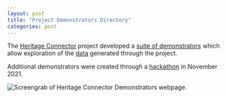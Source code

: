 ```yaml
---
layout: post
title: "Project Demonstrators Directory"
categories: post
---
```


The [Heritage Connector](https://www.sciencemuseumgroup.org.uk/project/heritage-connector/) project developed a [suite of demonstrators](http://heritageconnector.sciencemuseum.org.uk) which allow exploration of the [data](https://thesciencemuseum.github.io/heritageconnector/post/2021/12/03/Heritage-Connector-Dataset/) generated through the project.

Additional demonstrators were created through a [hackathon](https://thesciencemuseum.github.io/heritageconnector/post/2021/12/05/Hackathon-Demos/) in November 2021.


![Screengrab of Heritage Connector Demonstrators webpage.](https://thesciencemuseum.github.io/heritageconnector/post_files/demonstrators_webpage_screengrab.png)


